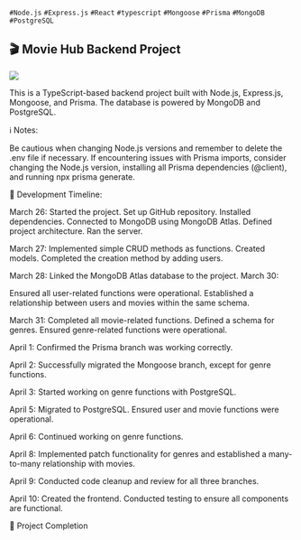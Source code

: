 `#Node.js` `#Express.js` `#React` `#typescript` `#Mongoose` `#Prisma` `#MongoDB` `#PostgreSQL`

<h2>🎬 Movie Hub Backend Project</h2>

<img src="https://res.cloudinary.com/dqm1upnhh/image/upload/v1712917488/backend-movieHub-project_adpyef.jpg" />

This is a TypeScript-based backend project built with Node.js, Express.js, Mongoose, and Prisma. The database is powered by MongoDB and PostgreSQL.

ℹ️ Notes:

Be cautious when changing Node.js versions and remember to delete the .env file if necessary.
If encountering issues with Prisma imports, consider changing the Node.js version, installing all Prisma dependencies (@client), and running npx prisma generate.


📅 Development Timeline:

March 26:
Started the project.
Set up GitHub repository.
Installed dependencies.
Connected to MongoDB using MongoDB Atlas.
Defined project architecture.
Ran the server.

March 27:
Implemented simple CRUD methods as functions.
Created models.
Completed the creation method by adding users.

March 28:
Linked the MongoDB Atlas database to the project.
March 30:

Ensured all user-related functions were operational.
Established a relationship between users and movies within the same schema.

March 31:
Completed all movie-related functions.
Defined a schema for genres.
Ensured genre-related functions were operational.

April 1:
Confirmed the Prisma branch was working correctly.

April 2:
Successfully migrated the Mongoose branch, except for genre functions.

April 3:
Started working on genre functions with PostgreSQL.

April 5:
Migrated to PostgreSQL.
Ensured user and movie functions were operational.

April 6:
Continued working on genre functions.

April 8:
Implemented patch functionality for genres and established a many-to-many relationship with movies.

April 9:
Conducted code cleanup and review for all three branches.

April 10:
Created the frontend.
Conducted testing to ensure all components are functional.

🚀 Project Completion
